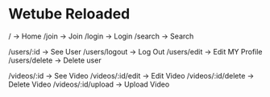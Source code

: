 # Wetube Reloaded

/ -> Home
/join -> Join
/login -> Login
/search -> Search

/users/:id -> See User
/users/logout -> Log Out
/users/edit -> Edit MY Profile
/users/delete -> Delete user

/videos/:id -> See Video
/videos/:id/edit -> Edit Video
/videos/:id/delete -> Delete Video
/videos/:id/upload -> Upload Video
